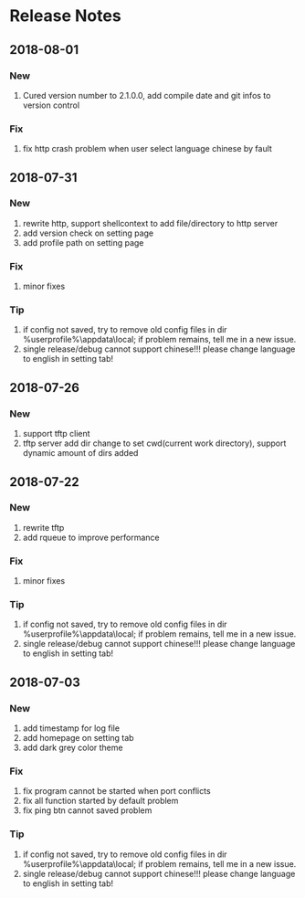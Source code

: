 # Release Notes

## 2018-08-01
### New
1. Cured version number to 2.1.0.0, add compile date and git infos to version control
### Fix
1. fix http crash problem when user select language chinese by fault

## 2018-07-31
### New
1. rewrite http, support shellcontext to add file/directory to http server
2. add version check on setting page
3. add profile path on setting page
### Fix
1. minor fixes
### Tip
1. if config not saved, try to remove old config files in dir %userprofile%\appdata\local; if problem remains, tell me in a new issue.
2. single release/debug cannot support chinese!!! please change language to english in setting tab!

## 2018-07-26
### New
1. support tftp client
2. tftp server add dir change to set cwd(current work directory), support dynamic amount of dirs added

## 2018-07-22
### New
1. rewrite tftp 
2. add rqueue to improve performance
### Fix
1. minor fixes
### Tip
1. if config not saved, try to remove old config files in dir %userprofile%\appdata\local; if problem remains, tell me in a new issue.
2. single release/debug cannot support chinese!!! please change language to english in setting tab!

## 2018-07-03
### New
1. add timestamp for log file
2. add homepage on setting tab
3. add dark grey color theme
### Fix
1. fix program cannot be started when port conflicts
2. fix all function started by default problem
3. fix ping btn cannot saved problem
### Tip
1. if config not saved, try to remove old config files in dir %userprofile%\appdata\local; if problem remains, tell me in a new issue.
2. single release/debug cannot support chinese!!! please change language to english in setting tab!

